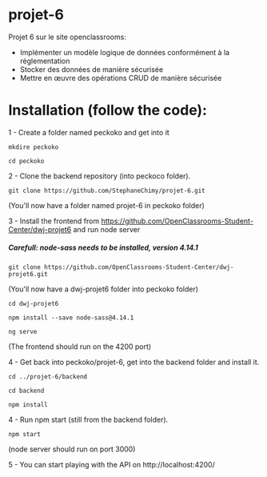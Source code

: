 # projet-6

Projet 6 sur le site openclassrooms:

- Implémenter un modèle logique de données conformément à la réglementation
- Stocker des données de manière sécurisée
- Mettre en œuvre des opérations CRUD de manière sécurisée


# Installation (follow the code):

1 - Create a folder named peckoko and get into it

 ```mkdire peckoko```
 
 ```cd peckoko```

2 - Clone the backend repository (into peckoco folder).

```git clone https://github.com/StephaneChimy/projet-6.git```

(You'll now have a folder named projet-6 in peckoko folder)

3 - Install the frontend from https://github.com/OpenClassrooms-Student-Center/dwj-projet6 and run node server

##### Carefull: node-sass needs to be installed, version 4.14.1

```git clone https://github.com/OpenClassrooms-Student-Center/dwj-projet6.git```

(You'll now have a dwj-projet6 folder into peckoko folder)

```cd dwj-projet6```

```npm install --save node-sass@4.14.1```

```ng serve```

(The frontend should run on the 4200 port)

4 - Get back into peckoko/projet-6, get into the backend folder and install it.

```cd ../projet-6/backend```

```cd backend```

```npm install```

4 - Run npm start (still from the backend folder).

```npm start```

(node server should run on port 3000)

5 - You can start playing with the API on http://localhost:4200/


